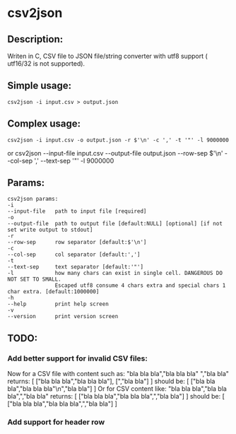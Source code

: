 csv2json
========

Description:
------------
Writen in C, CSV file to JSON file/string converter with utf8 support ( utf16/32 is not supported).

Simple usage:
-------------
	csv2json -i input.csv > output.json

Complex usage:
------------
	csv2json -i input.csv -o output.json -r $'\n' -c ',' -t '"' -l 9000000
or
	csv2json --input-file input.csv --output-file output.json --row-sep $'\n' --col-sep ',' --text-sep '"' -l 9000000


Params:
-------
	csv2json params:
	-i
	--input-file   path to input file [required]
	-o
	--output-file  path to output file [default:NULL] [optional] [if not set write output to stdout]
	-r
	--row-sep      row separator [default:$'\n']
	-c
	--col-sep      col separator [default:',']
	-t
	--text-sep     text separator [default:'"']
	-l             how many chars can exist in single cell. DANGEROUS DO NOT SET TO SMALL.
	               Escaped utf8 consume 4 chars extra and special chars 1 char extra. [default:1000000]
	-h
	--help         print help screen
	-v
	--version      print version screen

TODO:
-----
### Add better support for invalid CSV files:
Now for a CSV file with content such as:
	"bla bla bla","bla bla bla"
	","bla bla"
returns:
	[
	["bla bla bla","bla bla bla"],
	[",\"bla bla"]
	]
should be:
	[
	["bla bla bla","bla bla bla\"\n","bla bla"]
	]
Or for CSV content like:
	"bla bla bla","bla bla bla",","bla bla"
returns:
	[
	["bla bla bla","bla bla bla",",\"bla bla"]
	]
should be:
	[
	["bla bla bla","bla bla bla\",","bla bla"]
	]
### Add support for header row
